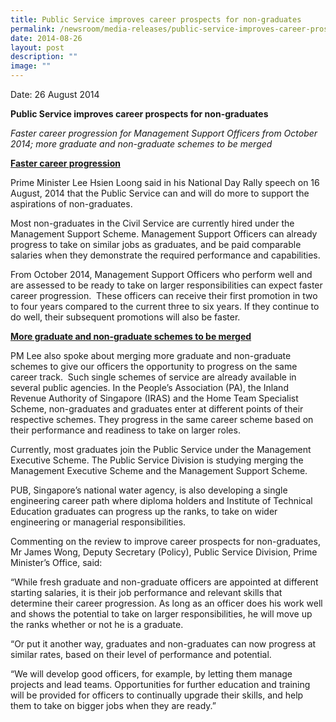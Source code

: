 ```yaml
---
title: Public Service improves career prospects for non‑graduates
permalink: /newsroom/media-releases/public-service-improves-career-prospects-for-non-graduates/
date: 2014-08-26
layout: post
description: ""
image: ""
---
```

Date: 26 August 2014

**Public Service improves career prospects for non-graduates**

_Faster career progression for Management Support Officers from October 2014; more graduate and non-graduate schemes to be merged_

<u>**Faster career progression**</u>

Prime Minister Lee Hsien Loong said in his National Day Rally speech on 16 August, 2014 that the Public Service can and will do more to support the aspirations of non-graduates.&nbsp;

Most non-graduates in the Civil Service are currently hired under the Management Support Scheme. Management Support Officers can already progress to take on similar jobs as graduates, and be paid comparable salaries when they demonstrate the required performance and capabilities.&nbsp;&nbsp;

From October 2014, Management Support Officers who perform well and are assessed to be ready to take on larger responsibilities can expect faster career progression.&nbsp; These officers can receive their first promotion in two to four years compared to the current three to six years. If they continue to do well, their subsequent promotions will also be faster.

<u>**More graduate and non-graduate schemes to be merged**</u>

PM Lee also spoke about merging more graduate and non-graduate schemes to give our officers the opportunity to progress on the same career track.&nbsp; Such single schemes of service are already available in several public agencies. In the People’s Association (PA), the Inland Revenue Authority of Singapore (IRAS) and the Home Team Specialist Scheme, non-graduates and graduates enter at different points of their respective schemes. They progress in the same career scheme based on their performance and readiness to take on larger roles.

Currently, most graduates join the Public Service under the Management Executive Scheme. The Public Service Division is studying merging the Management Executive Scheme and the Management Support Scheme.

PUB, Singapore’s national water agency, is also developing a single engineering career path where diploma holders and Institute of Technical Education graduates can progress up the ranks, to take on wider engineering or managerial responsibilities.&nbsp;

Commenting on the review to improve career prospects for non-graduates, Mr James Wong, Deputy Secretary (Policy), Public Service Division, Prime Minister’s Office, said:

“While fresh graduate and non-graduate officers are appointed at different starting salaries, it is their job performance and relevant skills that determine their career progression. As long as an officer does his work well and shows the potential to take on larger responsibilities, he will move up the ranks whether or not he is a graduate.

“Or put it another way, graduates and non-graduates can now progress at similar rates, based on their level of performance and potential.

“We will develop good officers, for example, by letting them manage projects and lead teams. Opportunities for further education and training will be provided for officers to continually upgrade their skills, and help them to take on bigger jobs when they are ready.”